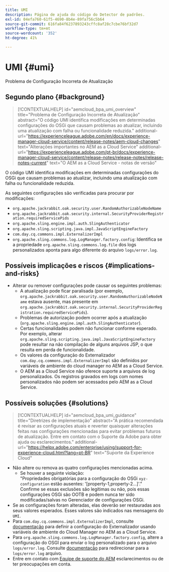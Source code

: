 ```yaml
---
title: UMI
description: Página de ajuda do código do Detector de padrões.
exl-id: 04efa760-61f5-4690-8b4e-89fa756c5b64
source-git-commit: 616fa84f6237893243cffc8af28c7cbe76bf32d7
workflow-type: tm+mt
source-wordcount: '352'
ht-degree: 41%

---
```


# UMI {#umi}

Problema de Configuração Incorreta de Atualização

## Segundo plano {#background}

>[!CONTEXTUALHELP]
>id="aemcloud_bpa_umi_overview"
>title="Problema de Configuração Incorreta de Atualização"
>abstract="O código UMI identifica modificações em determinadas configurações do OSGi que causam problemas ao atualizar, incluindo uma atualização com falha ou funcionalidade reduzida."
>additional-url="https://experienceleague.adobe.com/en/docs/experience-manager-cloud-service/content/release-notes/aem-cloud-changes" text="Alterações importantes no AEM as a Cloud Service"
>additional-url="https://experienceleague.adobe.com/pt-br/docs/experience-manager-cloud-service/content/release-notes/release-notes/release-notes-current" text="O AEM as a Cloud Service - notas de versão"

O código UMI identifica modificações em determinadas configurações do OSGi que causam problemas ao atualizar, incluindo uma atualização com falha ou funcionalidade reduzida.

As seguintes configurações são verificadas para procurar por modificações:

* `org.apache.jackrabbit.oak.security.user.RandomAuthorizableNodeName`
* `org.apache.jackrabbit.oak.security.internal.SecurityProviderRegistration.requiredServicePids`
* `org.apache.sling.engine.impl.auth.SlingAuthenticator`
* `org.apache.sling.scripting.java.impl.JavaScriptEngineFactory`
* `com.day.cq.commons.impl.ExternalizerImpl`
* `org.apache.sling.commons.log.LogManager.factory.config`: Identifica se a propriedade `org.apache.sling.commons.log.file` dos logs personalizados aponta para algo diferente do arquivo `logs/error.log`.

## Possíveis implicações e riscos {#implications-and-risks}

* Alterar ou remover configurações pode causar os seguintes problemas:
   * A atualização pode ficar paralisada (por exemplo, `org.apache.jackrabbit.oak.security.user.RandomAuthorizableNodeName` estava ausente, mas presente em `org.apache.jackrabbit.oak.security.internal.SecurityProviderRegistration.requiredServicePids`).
   * Problemas de autorização podem ocorrer após a atualização (`org.apache.sling.engine.impl.auth.SlingAuthenticator`).
   * Certas funcionalidades podem não funcionar conforme esperado. Por exemplo, alterar `org.apache.sling.scripting.java.impl.JavaScriptEngineFactory` pode resultar na não compilação de alguns arquivos JSP, o que resulta em perda de funcionalidade.
   * Os valores da configuração do Externalizador `com.day.cq.commons.impl.ExternalizerImpl` são definidos por variáveis de ambiente do cloud manager no AEM as a Cloud Service.
   * O AEM as a Cloud Service não oferece suporte a arquivos de log personalizados. Os registros gravados em logs com nomes personalizados não podem ser acessados pelo AEM as a Cloud Service.

## Possíveis soluções {#solutions}

>[!CONTEXTUALHELP]
>id="aemcloud_bpa_umi_guidance"
>title="Diretrizes de implementação"
>abstract="A prática recomendada é revisar as configurações atuais e reverter quaisquer alterações feitas nas configurações mencionadas para evitar problemas futuros de atualização. Entre em contato com o Suporte da Adobe para obter ajuda ou esclarecimentos."
>additional-url="https://helpx.adobe.com/enterprise/using/support-for-experience-cloud.html?lang=pt-BR" text="Suporte da Experience Cloud"

* Não altere ou remova as quatro configurações mencionadas acima.
   * Se houver a seguinte violação:\
     &quot;Propriedades obrigatórias para a configuração do OSGi `xyz-configuration` estão ausentes: &#39;[property-1,property-2...]&#39;.&quot;\
     Confirme se essas exclusões são legítimas ou não, pois essas configurações OSGi são OOTB e podem nunca ter sido modificadas/salvas no Gerenciador de configurações OSGi.
* Se as configurações foram alteradas, elas deverão ser restauradas aos seus valores esperados. Esses valores são indicados nas mensagens do `UMI`.
* Para `com.day.cq.commons.impl.ExternalizerImpl`, consulte [documentação](https://experienceleague.adobe.com/en/docs/experience-manager-cloud-service/content/implementing/developer-tools/externalizer) para definir a configuração do Externalizador usando variáveis de ambiente do Cloud Manager no AEM as a Cloud Service.
* Para `org.apache.sling.commons.log.LogManager.factory.config`, altere a configuração do OSGI para enviar o log personalizado para o arquivo `logs/error.log`. Consulte [documentação](https://experienceleague.adobe.com/en/docs/experience-manager-learn/cloud-service/debugging/debugging-aem-as-a-cloud-service/logs) para redirecionar para a `logs/error.log` arquivo.
* Entre em contato com [Equipe de suporte do AEM](https://helpx.adobe.com/br/enterprise/using/support-for-experience-cloud.html) esclarecimentos ou de ter preocupações em conta.
